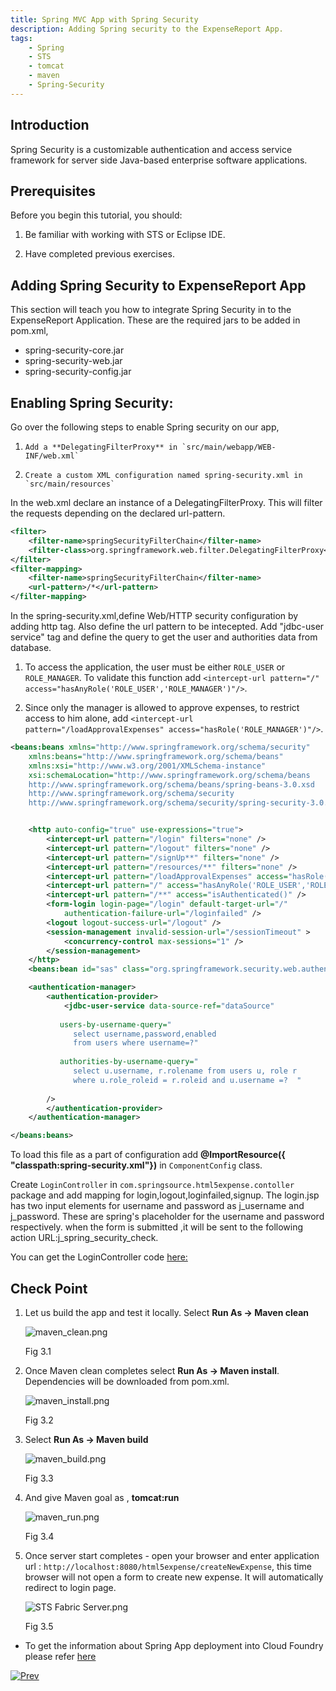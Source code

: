 ```yaml
---
title: Spring MVC App with Spring Security
description: Adding Spring security to the ExpenseReport App.
tags:
    - Spring
    - STS
    - tomcat
    - maven
    - Spring-Security
---
```


## Introduction
Spring Security is a customizable authentication and access service framework for server side Java-based enterprise software applications.

## Prerequisites
Before you begin this tutorial, you should:

1.  Be familiar with working with STS or Eclipse IDE.

2.  Have completed previous exercises.

## Adding Spring Security to ExpenseReport App
This section will teach you how to integrate Spring Security in to the ExpenseReport Application. These are the required jars to be added in pom.xml,

  + spring-security-core.jar
  + spring-security-web.jar
  + spring-security-config.jar

## Enabling Spring Security:
Go over the following steps to enable Spring security on our app,

1.     Add a **DelegatingFilterProxy** in `src/main/webapp/WEB-INF/web.xml`

2.     Create a custom XML configuration named spring-security.xml in `src/main/resources`

In the web.xml declare an instance of a DelegatingFilterProxy. This will filter the requests depending on the declared url-pattern.

```xml
<filter>
    <filter-name>springSecurityFilterChain</filter-name>
    <filter-class>org.springframework.web.filter.DelegatingFilterProxy</filter-class>
</filter>
<filter-mapping>
    <filter-name>springSecurityFilterChain</filter-name>
    <url-pattern>/*</url-pattern>
</filter-mapping>
```

In the spring-security.xml,define Web/HTTP security configuration by adding http tag. Also define the url pattern to be intecepted. Add "jdbc-user service" tag and define the query to get the user and authorities data from database.

1.  To access the application, the user must be either `ROLE_USER` or `ROLE_MANAGER`. To validate this function add `<intercept-url pattern="/" access="hasAnyRole('ROLE_USER','ROLE_MANAGER')"/>`.

2.  Since only the manager is allowed to approve expenses, to restrict access to him alone, add `<intercept-url pattern="/loadApprovalExpenses" access="hasRole('ROLE_MANAGER')"/>`.

```xml
<beans:beans xmlns="http://www.springframework.org/schema/security"
    xmlns:beans="http://www.springframework.org/schema/beans" 
    xmlns:xsi="http://www.w3.org/2001/XMLSchema-instance"
    xsi:schemaLocation="http://www.springframework.org/schema/beans
    http://www.springframework.org/schema/beans/spring-beans-3.0.xsd
    http://www.springframework.org/schema/security
    http://www.springframework.org/schema/security/spring-security-3.0.3.xsd">


    <http auto-config="true" use-expressions="true">
        <intercept-url pattern="/login" filters="none" />
        <intercept-url pattern="/logout" filters="none" />
        <intercept-url pattern="/signUp**" filters="none" />
        <intercept-url pattern="/resources/**" filters="none" />
        <intercept-url pattern="/loadApprovalExpenses" access="hasRole('ROLE_MANAGER')"/>
        <intercept-url pattern="/" access="hasAnyRole('ROLE_USER','ROLE_MANAGER')"/>
        <intercept-url pattern="/**" access="isAuthenticated()" />
        <form-login login-page="/login" default-target-url="/"
            authentication-failure-url="/loginfailed" />
        <logout logout-success-url="/logout" />
        <session-management invalid-session-url="/sessionTimeout" >
            <concurrency-control max-sessions="1" />
        </session-management>
    </http>
    <beans:bean id="sas" class="org.springframework.security.web.authentication.session.SessionFixationProtectionStrategy" />

    <authentication-manager>
        <authentication-provider>
            <jdbc-user-service data-source-ref="dataSource"
 
           users-by-username-query="
              select username,password,enabled  
              from users where username=?" 
 
           authorities-by-username-query="
              select u.username, r.rolename from users u, role r 
              where u.role_roleid = r.roleid and u.username =?  " 
 
        />
        </authentication-provider>
    </authentication-manager>

</beans:beans>

```

To load this file as a part of configuration add **@ImportResource({ "classpath:spring-security.xml"})** in `ComponentConfig` class.

Create `LoginController` in `com.springsource.html5expense.contoller` package and add mapping for login,logout,loginfailed,signup. The login.jsp has two input elements for username and password as j_username and j_password. These are spring's placeholder for the username and password respectively.
when the form is submitted ,it will be sent to the following action URL:j_spring_security_check.

You can get the LoginController code [here:](/frameworks/java/spring/tutorials/springmvc-jpa-postgres/code/logincontroller.html)

## Check Point
1.  Let us build the app and test it locally. Select **Run As -> Maven clean**

	![maven_clean.png](/images/spring_tutorial/maven_clean.png)

     Fig 3.1

2.  Once Maven clean completes select **Run As -> Maven install**. Dependencies will be downloaded from pom.xml.

	![maven_install.png](/images/spring_tutorial/maven_install.png)

     Fig 3.2

3.  Select **Run As -> Maven build**

	![maven_build.png](/images/spring_tutorial/maven_build.png)

     Fig 3.3

4.  And give Maven goal as , **tomcat:run**

	![maven_run.png](/images/spring_tutorial/maven_run.png)

     Fig 3.4

5.  Once server start completes - open your browser and enter application url : `http://localhost:8080/html5expense/createNewExpense`, this time browser will not open a form to create new expense. It will automatically redirect to login page.

	![STS Fabric Server.png](/images/spring_tutorial/localhost_login.png)

     Fig 3.5

* To get the information about Spring App deployment into Cloud Foundry please refer [here](/frameworks/java/spring/tutorials/springmvc-jpa-postgres/springmvc-app-with-postgresql-deployment-to-cloudfoundry.html)

[![Prev](/images/spring_tutorial/prev_doc.png)](/frameworks/java/spring/tutorials/springmvc-jpa-postgres/spring-expensereport-app-tutorial.html)
